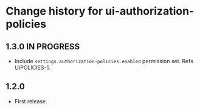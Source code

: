 # Change history for ui-authorization-policies

## 1.3.0 IN PROGRESS

* Include `settings.authorization-policies.enabled` permission set. Refs UIPOLICIES-5. 

## 1.2.0

* First release.

